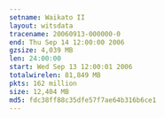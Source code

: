```yaml
---
setname: Waikato II
layout: witsdata
tracename: 20060913-000000-0
end: Thu Sep 14 12:00:00 2006
gzsize: 4,039 MB
len: 24:00:00
start: Wed Sep 13 12:00:01 2006
totalwirelen: 81,849 MB
pkts: 162 million
size: 12,404 MB
md5: fdc38ff88c35dfe57f7ae64b316b6ce1
---
```

